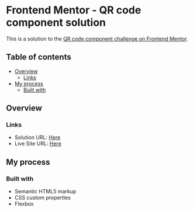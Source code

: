 # Frontend Mentor - QR code component solution

This is a solution to the [QR code component challenge on Frontend Mentor](https://www.frontendmentor.io/challenges/qr-code-component-iux_sIO_H). 
## Table of contents

- [Overview](#overview)
  - [Links](#links)
- [My process](#my-process)
  - [Built with](#built-with)


## Overview

### Links

- Solution URL: [Here](https://your-solution-url.com)
- Live Site URL: [Here](https://your-live-site-url.com](https://hudamab95.github.io/qr-code-component/))

## My process

### Built with

- Semantic HTML5 markup
- CSS custom properties
- Flexbox

